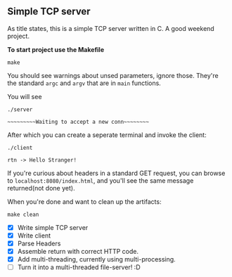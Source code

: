 ## Simple TCP server
As title states, this is a simple TCP server written in C. A good weekend project.



**To start project use the Makefile**

```
make
```

You should see warnings about unsed parameters, ignore those. They're the standard `argc` and `argv` that are in `main` functions.

You will see
```
./server

~~~~~~~~~Waiting to accept a new conn~~~~~~~~

```
After which you can create a seperate terminal and invoke the client:
```
./client

rtn -> Hello Stranger!
```

If you're curious about headers in a standard GET request, you can  browse to `localhost:8080/index.html`, and you'll see the same message returned(not done yet).

When you're done and want to clean up the artifacts:
```
make clean
```

- [x] Write simple TCP server
- [x] Write client
- [x] Parse Headers
- [x] Assemble return with correct HTTP code.
- [x] Add multi-threading, currently using multi-processing.
- [ ] Turn it into a multi-threaded file-server! :D
